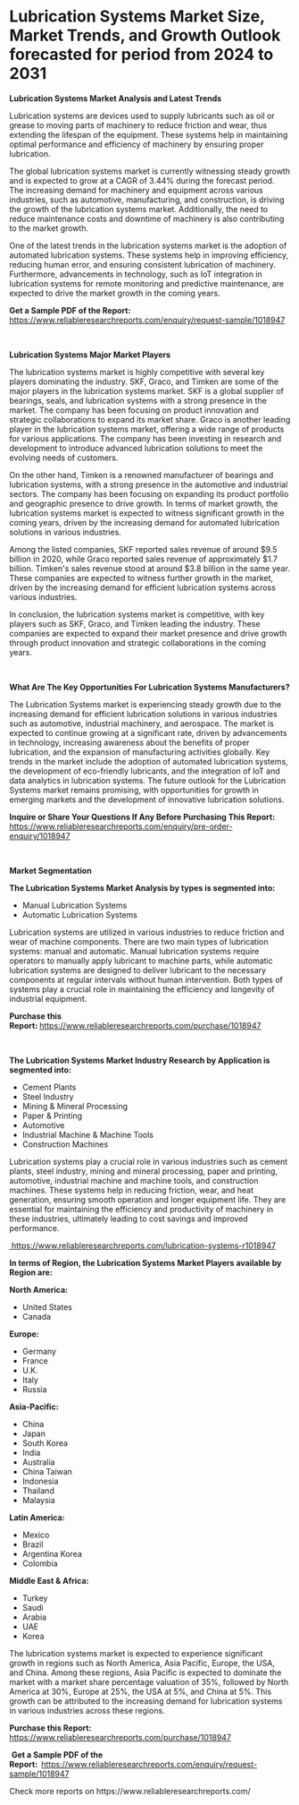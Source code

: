 <p><h1>Lubrication Systems Market Size, Market Trends, and Growth Outlook forecasted for period from 2024 to 2031</h1></p><p><strong>Lubrication Systems Market Analysis and Latest Trends</strong></p>
<p><p>Lubrication systems are devices used to supply lubricants such as oil or grease to moving parts of machinery to reduce friction and wear, thus extending the lifespan of the equipment. These systems help in maintaining optimal performance and efficiency of machinery by ensuring proper lubrication.</p><p>The global lubrication systems market is currently witnessing steady growth and is expected to grow at a CAGR of 3.44% during the forecast period. The increasing demand for machinery and equipment across various industries, such as automotive, manufacturing, and construction, is driving the growth of the lubrication systems market. Additionally, the need to reduce maintenance costs and downtime of machinery is also contributing to the market growth.</p><p>One of the latest trends in the lubrication systems market is the adoption of automated lubrication systems. These systems help in improving efficiency, reducing human error, and ensuring consistent lubrication of machinery. Furthermore, advancements in technology, such as IoT integration in lubrication systems for remote monitoring and predictive maintenance, are expected to drive the market growth in the coming years.</p></p>
<p><strong>Get a Sample PDF of the Report:&nbsp;</strong> <a href="https://www.reliableresearchreports.com/enquiry/request-sample/1018947">https://www.reliableresearchreports.com/enquiry/request-sample/1018947</a></p>
<p>&nbsp;</p>
<p><strong>Lubrication Systems Major Market Players</strong></p>
<p><p>The lubrication systems market is highly competitive with several key players dominating the industry. SKF, Graco, and Timken are some of the major players in the lubrication systems market. SKF is a global supplier of bearings, seals, and lubrication systems with a strong presence in the market. The company has been focusing on product innovation and strategic collaborations to expand its market share. Graco is another leading player in the lubrication systems market, offering a wide range of products for various applications. The company has been investing in research and development to introduce advanced lubrication solutions to meet the evolving needs of customers.</p><p>On the other hand, Timken is a renowned manufacturer of bearings and lubrication systems, with a strong presence in the automotive and industrial sectors. The company has been focusing on expanding its product portfolio and geographic presence to drive growth. In terms of market growth, the lubrication systems market is expected to witness significant growth in the coming years, driven by the increasing demand for automated lubrication solutions in various industries.</p><p>Among the listed companies, SKF reported sales revenue of around $9.5 billion in 2020, while Graco reported sales revenue of approximately $1.7 billion. Timken's sales revenue stood at around $3.8 billion in the same year. These companies are expected to witness further growth in the market, driven by the increasing demand for efficient lubrication systems across various industries.</p><p>In conclusion, the lubrication systems market is competitive, with key players such as SKF, Graco, and Timken leading the industry. These companies are expected to expand their market presence and drive growth through product innovation and strategic collaborations in the coming years.</p></p>
<p>&nbsp;</p>
<p><strong>What Are The Key Opportunities For Lubrication Systems Manufacturers?</strong></p>
<p><p>The Lubrication Systems market is experiencing steady growth due to the increasing demand for efficient lubrication solutions in various industries such as automotive, industrial machinery, and aerospace. The market is expected to continue growing at a significant rate, driven by advancements in technology, increasing awareness about the benefits of proper lubrication, and the expansion of manufacturing activities globally. Key trends in the market include the adoption of automated lubrication systems, the development of eco-friendly lubricants, and the integration of IoT and data analytics in lubrication systems. The future outlook for the Lubrication Systems market remains promising, with opportunities for growth in emerging markets and the development of innovative lubrication solutions.</p></p>
<p><strong>Inquire or Share Your Questions If Any Before Purchasing This Report:</strong> <a href="https://www.reliableresearchreports.com/enquiry/pre-order-enquiry/1018947">https://www.reliableresearchreports.com/enquiry/pre-order-enquiry/1018947</a></p>
<p>&nbsp;</p>
<p><strong>Market Segmentation</strong></p>
<p><strong>The Lubrication Systems Market Analysis by types is segmented into:</strong></p>
<p><ul><li>Manual Lubrication Systems</li><li>Automatic Lubrication Systems</li></ul></p>
<p><p>Lubrication systems are utilized in various industries to reduce friction and wear of machine components. There are two main types of lubrication systems: manual and automatic. Manual lubrication systems require operators to manually apply lubricant to machine parts, while automatic lubrication systems are designed to deliver lubricant to the necessary components at regular intervals without human intervention. Both types of systems play a crucial role in maintaining the efficiency and longevity of industrial equipment.</p></p>
<p><strong>Purchase this Report:&nbsp;</strong><a href="https://www.reliableresearchreports.com/purchase/1018947">https://www.reliableresearchreports.com/purchase/1018947</a></p>
<p>&nbsp;</p>
<p><strong>The Lubrication Systems Market Industry Research by Application is segmented into:</strong></p>
<p><ul><li>Cement Plants</li><li>Steel Industry</li><li>Mining & Mineral Processing</li><li>Paper & Printing</li><li>Automotive</li><li>Industrial Machine & Machine Tools</li><li>Construction Machines</li></ul></p>
<p><p>Lubrication systems play a crucial role in various industries such as cement plants, steel industry, mining and mineral processing, paper and printing, automotive, industrial machine and machine tools, and construction machines. These systems help in reducing friction, wear, and heat generation, ensuring smooth operation and longer equipment life. They are essential for maintaining the efficiency and productivity of machinery in these industries, ultimately leading to cost savings and improved performance.</p></p>
<p><a href="https://www.reliableresearchreports.com/lubrication-systems-r1018947">&nbsp;https://www.reliableresearchreports.com/lubrication-systems-r1018947</a></p>
<p><strong>In terms of Region, the Lubrication Systems Market Players available by Region are:</strong></p>
<p>
    <p> <strong> North America: </strong>
        <ul>
            <li>United States</li>
            <li>Canada</li>
        </ul>
        </p> 
    <p> <strong> Europe: </strong>
        <ul>
            <li>Germany</li>
            <li>France</li>
            <li>U.K.</li>
            <li>Italy</li>
            <li>Russia</li>
        </ul>
        </p> 
    <p> <strong> Asia-Pacific: </strong>
        <ul>
            <li>China</li>
            <li>Japan</li>
            <li>South Korea</li>
            <li>India</li>
            <li>Australia</li>
            <li>China Taiwan</li>
            <li>Indonesia</li>
            <li>Thailand</li>
            <li>Malaysia</li>
        </ul>
        </p> 
    <p> <strong> Latin America: </strong>
        <ul>
            <li>Mexico</li>
            <li>Brazil</li>
            <li>Argentina Korea</li>
            <li>Colombia</li>
        </ul>
        </p> 
    <p> <strong> Middle East & Africa: </strong>
        <ul>
            <li>Turkey</li>
            <li>Saudi</li>
            <li>Arabia</li>
            <li>UAE</li>
            <li>Korea</li>
        </ul>
    </p>
    </p>
<p><p>The lubrication systems market is expected to experience significant growth in regions such as North America, Asia Pacific, Europe, the USA, and China. Among these regions, Asia Pacific is expected to dominate the market with a market share percentage valuation of 35%, followed by North America at 30%, Europe at 25%, the USA at 5%, and China at 5%. This growth can be attributed to the increasing demand for lubrication systems in various industries across these regions.</p></p>
<p><strong>Purchase this Report: </strong><a href="https://www.reliableresearchreports.com/purchase/1018947">https://www.reliableresearchreports.com/purchase/1018947</a></p>
<p>&nbsp;<strong>Get a Sample PDF of the Report:&nbsp;&nbsp;</strong><a href="https://www.reliableresearchreports.com/enquiry/request-sample/1018947">https://www.reliableresearchreports.com/enquiry/request-sample/1018947</a></p>
<p><strong></strong></p>
<p>Check more reports on https://www.reliableresearchreports.com/</p>